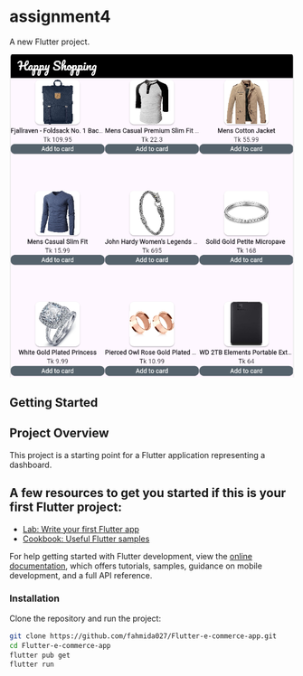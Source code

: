 # assignment4

A new Flutter project.

![screenshot](https://github.com/fahmida027/Flutter-e-commerce-app/blob/main/assets/images/screenshot.png)

## Getting Started

## Project Overview
This project is a starting point for a Flutter application representing a dashboard.


## A few resources to get you started if this is your first Flutter project:

- [Lab: Write your first Flutter app](https://docs.flutter.dev/get-started/codelab)
- [Cookbook: Useful Flutter samples](https://docs.flutter.dev/cookbook)

For help getting started with Flutter development, view the
[online documentation](https://docs.flutter.dev/), which offers tutorials,
samples, guidance on mobile development, and a full API reference.

### **Installation**
Clone the repository and run the project:

```sh
git clone https://github.com/fahmida027/Flutter-e-commerce-app.git
cd Flutter-e-commerce-app
flutter pub get
flutter run